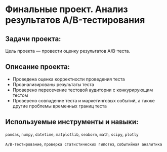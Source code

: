 # Финальные проект. Анализ результатов А/B-тестирования

## Задачи проекта:

Цель проекта — провести оценку результатов A/B-теста. 

## Описание проекта:
* Проведена оценка корректности проведения теста
* Проанализированы результаты теста
* Проверено пересечение тестовой аудитории с конкурирующим тестом
* Проверено совпадение теста и маркетинговых событий, а также другие проблемы временных границ теста

## Используемые инструменты и навыки:

`pandas`, `numpy`, `datetime`, `matplotlib`, `seaborn`, `math`, `scipy`, `plotly` 

`A/B-тестирование`, `проверка статистических гипотез`, `событийная аналитика`

